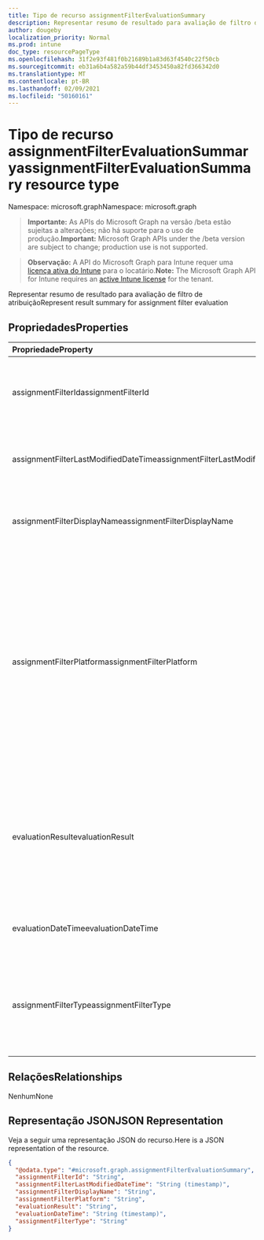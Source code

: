 ```yaml
---
title: Tipo de recurso assignmentFilterEvaluationSummary
description: Representar resumo de resultado para avaliação de filtro de atribuição
author: dougeby
localization_priority: Normal
ms.prod: intune
doc_type: resourcePageType
ms.openlocfilehash: 31f2e93f481f0b21689b1a83d63f4540c22f50cb
ms.sourcegitcommit: eb31a6b4a582a59b44df3453450a82fd366342d0
ms.translationtype: MT
ms.contentlocale: pt-BR
ms.lasthandoff: 02/09/2021
ms.locfileid: "50160161"
---
```

# <a name="assignmentfilterevaluationsummary-resource-type"></a><span data-ttu-id="3a84f-103">Tipo de recurso assignmentFilterEvaluationSummary</span><span class="sxs-lookup"><span data-stu-id="3a84f-103">assignmentFilterEvaluationSummary resource type</span></span>

<span data-ttu-id="3a84f-104">Namespace: microsoft.graph</span><span class="sxs-lookup"><span data-stu-id="3a84f-104">Namespace: microsoft.graph</span></span>

> <span data-ttu-id="3a84f-105">**Importante:** As APIs do Microsoft Graph na versão /beta estão sujeitas a alterações; não há suporte para o uso de produção.</span><span class="sxs-lookup"><span data-stu-id="3a84f-105">**Important:** Microsoft Graph APIs under the /beta version are subject to change; production use is not supported.</span></span>

> <span data-ttu-id="3a84f-106">**Observação:** A API do Microsoft Graph para Intune requer uma [licença ativa do Intune](https://go.microsoft.com/fwlink/?linkid=839381) para o locatário.</span><span class="sxs-lookup"><span data-stu-id="3a84f-106">**Note:** The Microsoft Graph API for Intune requires an [active Intune license](https://go.microsoft.com/fwlink/?linkid=839381) for the tenant.</span></span>

<span data-ttu-id="3a84f-107">Representar resumo de resultado para avaliação de filtro de atribuição</span><span class="sxs-lookup"><span data-stu-id="3a84f-107">Represent result summary for assignment filter evaluation</span></span>

## <a name="properties"></a><span data-ttu-id="3a84f-108">Propriedades</span><span class="sxs-lookup"><span data-stu-id="3a84f-108">Properties</span></span>
|<span data-ttu-id="3a84f-109">Propriedade</span><span class="sxs-lookup"><span data-stu-id="3a84f-109">Property</span></span>|<span data-ttu-id="3a84f-110">Tipo</span><span class="sxs-lookup"><span data-stu-id="3a84f-110">Type</span></span>|<span data-ttu-id="3a84f-111">Descrição</span><span class="sxs-lookup"><span data-stu-id="3a84f-111">Description</span></span>|
|:---|:---|:---|
|<span data-ttu-id="3a84f-112">assignmentFilterId</span><span class="sxs-lookup"><span data-stu-id="3a84f-112">assignmentFilterId</span></span>|<span data-ttu-id="3a84f-113">String</span><span class="sxs-lookup"><span data-stu-id="3a84f-113">String</span></span>|<span data-ttu-id="3a84f-114">Identificador exclusivo do objeto de filtro de atribuição</span><span class="sxs-lookup"><span data-stu-id="3a84f-114">Unique identifier for the assignment filter object</span></span>|
|<span data-ttu-id="3a84f-115">assignmentFilterLastModifiedDateTime</span><span class="sxs-lookup"><span data-stu-id="3a84f-115">assignmentFilterLastModifiedDateTime</span></span>|<span data-ttu-id="3a84f-116">DateTimeOffset</span><span class="sxs-lookup"><span data-stu-id="3a84f-116">DateTimeOffset</span></span>|<span data-ttu-id="3a84f-117">A hora em que o filtro de atribuição foi modificado pela última vez.</span><span class="sxs-lookup"><span data-stu-id="3a84f-117">The time the assignment filter was last modified.</span></span>|
|<span data-ttu-id="3a84f-118">assignmentFilterDisplayName</span><span class="sxs-lookup"><span data-stu-id="3a84f-118">assignmentFilterDisplayName</span></span>|<span data-ttu-id="3a84f-119">String</span><span class="sxs-lookup"><span data-stu-id="3a84f-119">String</span></span>|<span data-ttu-id="3a84f-120">O nome definido pelo administrador para o filtro de atribuição.</span><span class="sxs-lookup"><span data-stu-id="3a84f-120">The admin defined name for assignment filter.</span></span>|
|<span data-ttu-id="3a84f-121">assignmentFilterPlatform</span><span class="sxs-lookup"><span data-stu-id="3a84f-121">assignmentFilterPlatform</span></span>|[<span data-ttu-id="3a84f-122">devicePlatformType</span><span class="sxs-lookup"><span data-stu-id="3a84f-122">devicePlatformType</span></span>](../resources/intune-shared-deviceplatformtype.md)|<span data-ttu-id="3a84f-123">A plataforma para a qual esse filtro de atribuição é criado.</span><span class="sxs-lookup"><span data-stu-id="3a84f-123">The platform for which this assignment filter is created.</span></span> <span data-ttu-id="3a84f-124">Os valores possíveis são: `android`, `androidForWork`, `iOS`, `macOS`, `windowsPhone81`, `windows81AndLater`, `windows10AndLater`, `androidWorkProfile`, `unknown`.</span><span class="sxs-lookup"><span data-stu-id="3a84f-124">Possible values are: `android`, `androidForWork`, `iOS`, `macOS`, `windowsPhone81`, `windows81AndLater`, `windows10AndLater`, `androidWorkProfile`, `unknown`.</span></span>|
|<span data-ttu-id="3a84f-125">evaluationResult</span><span class="sxs-lookup"><span data-stu-id="3a84f-125">evaluationResult</span></span>|[<span data-ttu-id="3a84f-126">assignmentFilterEvaluationResult</span><span class="sxs-lookup"><span data-stu-id="3a84f-126">assignmentFilterEvaluationResult</span></span>](../resources/intune-policyset-assignmentfilterevaluationresult.md)|<span data-ttu-id="3a84f-127">Resultado da avaliação do filtro de atribuição.</span><span class="sxs-lookup"><span data-stu-id="3a84f-127">Assignment filter evaluation result.</span></span> <span data-ttu-id="3a84f-128">Os possíveis valores são: `unknown`, `match`, `notMatch`, `inconclusive`, `failure`, `notEvaluated`.</span><span class="sxs-lookup"><span data-stu-id="3a84f-128">Possible values are: `unknown`, `match`, `notMatch`, `inconclusive`, `failure`, `notEvaluated`.</span></span>|
|<span data-ttu-id="3a84f-129">evaluationDateTime</span><span class="sxs-lookup"><span data-stu-id="3a84f-129">evaluationDateTime</span></span>|<span data-ttu-id="3a84f-130">DateTimeOffset</span><span class="sxs-lookup"><span data-stu-id="3a84f-130">DateTimeOffset</span></span>|<span data-ttu-id="3a84f-131">O filtro de atribuição de tempo foi avaliado.</span><span class="sxs-lookup"><span data-stu-id="3a84f-131">The time assignment filter was evaluated.</span></span>|
|<span data-ttu-id="3a84f-132">assignmentFilterType</span><span class="sxs-lookup"><span data-stu-id="3a84f-132">assignmentFilterType</span></span>|[<span data-ttu-id="3a84f-133">deviceAndAppManagementAssignmentFilterType</span><span class="sxs-lookup"><span data-stu-id="3a84f-133">deviceAndAppManagementAssignmentFilterType</span></span>](../resources/intune-shared-deviceandappmanagementassignmentfiltertype.md)|<span data-ttu-id="3a84f-134">Indica o tipo de filtro incluir ou excluir.</span><span class="sxs-lookup"><span data-stu-id="3a84f-134">Indicate filter type either include or exclude.</span></span> <span data-ttu-id="3a84f-135">Os valores possíveis são: `none`, `include`, `exclude`.</span><span class="sxs-lookup"><span data-stu-id="3a84f-135">Possible values are: `none`, `include`, `exclude`.</span></span>|

## <a name="relationships"></a><span data-ttu-id="3a84f-136">Relações</span><span class="sxs-lookup"><span data-stu-id="3a84f-136">Relationships</span></span>
<span data-ttu-id="3a84f-137">Nenhum</span><span class="sxs-lookup"><span data-stu-id="3a84f-137">None</span></span>

## <a name="json-representation"></a><span data-ttu-id="3a84f-138">Representação JSON</span><span class="sxs-lookup"><span data-stu-id="3a84f-138">JSON Representation</span></span>
<span data-ttu-id="3a84f-139">Veja a seguir uma representação JSON do recurso.</span><span class="sxs-lookup"><span data-stu-id="3a84f-139">Here is a JSON representation of the resource.</span></span>
<!-- {
  "blockType": "resource",
  "@odata.type": "microsoft.graph.assignmentFilterEvaluationSummary"
}
-->
``` json
{
  "@odata.type": "#microsoft.graph.assignmentFilterEvaluationSummary",
  "assignmentFilterId": "String",
  "assignmentFilterLastModifiedDateTime": "String (timestamp)",
  "assignmentFilterDisplayName": "String",
  "assignmentFilterPlatform": "String",
  "evaluationResult": "String",
  "evaluationDateTime": "String (timestamp)",
  "assignmentFilterType": "String"
}
```




